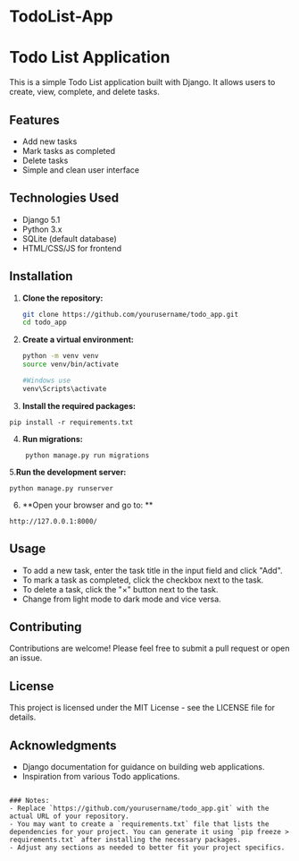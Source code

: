 # TodoList-App

# Todo List Application

This is a simple Todo List application built with Django. It allows users to create, view, complete, and delete tasks.

## Features

- Add new tasks
- Mark tasks as completed
- Delete tasks
- Simple and clean user interface

## Technologies Used

- Django 5.1
- Python 3.x
- SQLite (default database)
- HTML/CSS/JS for frontend

## Installation

1. **Clone the repository:**

   ```bash
   git clone https://github.com/yourusername/todo_app.git
   cd todo_app
   ```
   
2. **Create a virtual environment:** 

    ```bash
    python -m venv venv
    source venv/bin/activate                    
    
    #Windows use 
    venv\Scripts\activate
    ```

3. **Install the required packages:**
```
pip install -r requirements.txt
```

4. **Run migrations:**
```
    python manage.py run migrations
```

5.**Run the development server:**
```
python manage.py runserver
```

6. **Open your browser and go to: **
```
http://127.0.0.1:8000/
```


## Usage
- To add a new task, enter the task title in the input field and click "Add".
- To mark a task as completed, click the checkbox next to the task.
- To delete a task, click the "×" button next to the task.
- Change from light mode to dark mode and vice versa.

## Contributing
Contributions are welcome! Please feel free to submit a pull request or open an issue.

## License
This project is licensed under the MIT License - see the LICENSE file for details.

## Acknowledgments
- Django documentation for guidance on building web applications.
- Inspiration from various Todo applications.
 
```

### Notes:
- Replace `https://github.com/yourusername/todo_app.git` with the actual URL of your repository.
- You may want to create a `requirements.txt` file that lists the dependencies for your project. You can generate it using `pip freeze > requirements.txt` after installing the necessary packages.
- Adjust any sections as needed to better fit your project specifics.
```
